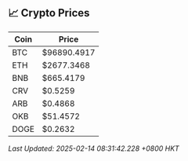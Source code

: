 ## 📈 Crypto Prices

| Coin | Price |
| ---- | ----- |
| BTC | $96890.4917 |
| ETH | $2677.3468 |
| BNB | $665.4179 |
| CRV | $0.5259 |
| ARB | $0.4868 |
| OKB | $51.4572 |
| DOGE | $0.2632 |

_Last Updated: 2025-02-14 08:31:42.228 +0800 HKT_